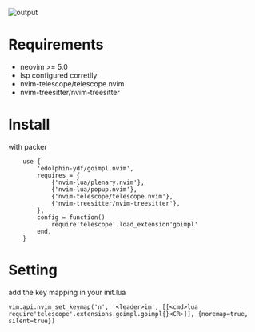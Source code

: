 ![output](https://user-images.githubusercontent.com/4330411/129226108-d23caace-51d4-4261-99b0-ef6deec51ae3.gif)

# Requirements

* neovim >= 5.0
* lsp configured corretlly
* nvim-telescope/telescope.nvim
* nvim-treesitter/nvim-treesitter

# Install

with packer
```
	use {
		'edolphin-ydf/goimpl.nvim',
		requires = {
			{'nvim-lua/plenary.nvim'},
			{'nvim-lua/popup.nvim'},
			{'nvim-telescope/telescope.nvim'},
			{'nvim-treesitter/nvim-treesitter'},
		},
		config = function()
			require'telescope'.load_extension'goimpl'
		end,
	}
```

# Setting

add the key mapping in your init.lua
```
vim.api.nvim_set_keymap('n', '<leader>im', [[<cmd>lua require'telescope'.extensions.goimpl.goimpl{}<CR>]], {noremap=true, silent=true})
```




